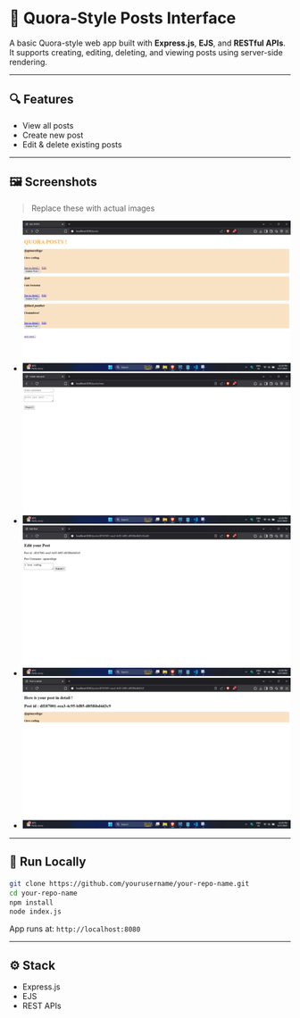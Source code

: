 # 📝 Quora-Style Posts Interface

A basic Quora-style web app built with **Express.js**, **EJS**, and **RESTful APIs**.  
It supports creating, editing, deleting, and viewing posts using server-side rendering.

---

## 🔍 Features

- View all posts
- Create new post
- Edit & delete existing posts

---

## 🖼️ Screenshots

> Replace these with actual images

- ![Home](./assets/Home.png)
- ![Create Post](./assets/New_Post.png)
- ![Edit Post](./assets/Edit_Post.png)
- ![Detail View](./assets/See_in_detail.png)

---

## 🚀 Run Locally

```bash
git clone https://github.com/yourusername/your-repo-name.git
cd your-repo-name
npm install
node index.js
```

App runs at: `http://localhost:8080`

---

## ⚙️ Stack

- Express.js
- EJS
- REST APIs
